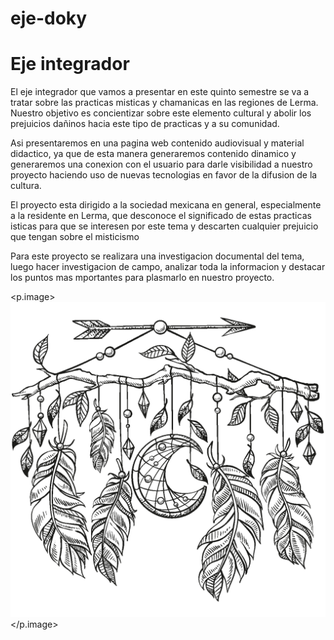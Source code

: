 # eje-doky

<head> 
  <link rel="stylesheet" href="estilo/Estilo.css">
</head>
<body>

<h1> Eje integrador </h1>
<p>El eje integrador que vamos a presentar en este quinto semestre se va a tratar sobre las practicas misticas y chamanicas en las regiones de Lerma.
 Nuestro objetivo es concientizar sobre este elemento cultural y abolir los prejuicios dañinos hacia este tipo de practicas y a su comunidad.
</p>

<p>
Asi presentaremos en una pagina web contenido audiovisual y material didactico, ya que de esta manera generaremos contenido dinamico y generaremos una conexion con el usuario para darle visibilidad a nuestro proyecto haciendo uso de nuevas tecnologias en favor de la difusion de la cultura.
</p>

<p> El proyecto esta dirigido a la sociedad mexicana en general, especialmente a la residente en Lerma, que desconoce el significado de estas practicas isticas para que se interesen por este tema y descarten cualquier prejuicio que tengan sobre el misticismo
	</p>

<p> Para este proyecto se realizara una investigacion documental del tema, luego hacer investigacion de campo, analizar toda la informacion y destacar los puntos mas mportantes para plasmarlo en nuestro proyecto. </p>

<p.image> <img src="imagen/pngwing.png" > </p.image>
</body>

</html>

